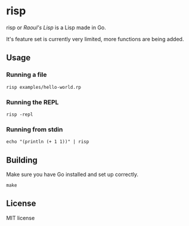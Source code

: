# risp
risp or *Raoul's Lisp* is a Lisp made in Go.

It's feature set is currently very limited, more functions are being added.

## Usage
### Running a file
```
risp examples/hello-world.rp
```
### Running the REPL
```
risp -repl
```
### Running from stdin
```
echo "(println (+ 1 1))" | risp
```

## Building
Make sure you have Go installed and set up correctly.
```
make
```

## License
MIT license